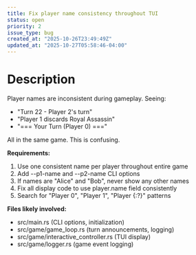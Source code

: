 ```yaml
---
title: Fix player name consistency throughout TUI
status: open
priority: 2
issue_type: bug
created_at: "2025-10-26T23:49:49Z"
updated_at: "2025-10-27T05:58:46-04:00"
---
```


# Description

Player names are inconsistent during gameplay. Seeing:
- "Turn 22 - Player 2's turn"  
- "Player 1 discards Royal Assassin"
- "=== Your Turn (Player 0) ==="

All in the same game. This is confusing.

**Requirements:**
1. Use one consistent name per player throughout entire game
2. Add --p1-name and --p2-name CLI options  
3. If names are "Alice" and "Bob", never show any other names
4. Fix all display code to use player.name field consistently
5. Search for "Player 0", "Player 1", "Player {:?}" patterns

**Files likely involved:**
- src/main.rs (CLI options, initialization)
- src/game/game_loop.rs (turn announcements, logging)
- src/game/interactive_controller.rs (TUI display)
- src/game/logger.rs (game event logging)
